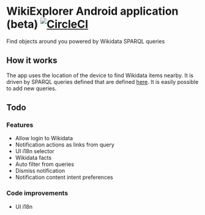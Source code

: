 # WikiExplorer Android application (beta) [![CircleCI](https://circleci.com/gh/JonasKress/WikiExplorer.svg?style=svg)](https://circleci.com/gh/JonasKress/WikiExplorer)

Find objects around you powered by Wikidata SPARQL queries
## How it works
The app uses the location of the device to find Wikidata items nearby. 
It is driven by SPARQL queries defined that are defined [here](https://github.com/JonasKress/WikiExplorer/blob/master/data/queries.json). It is easily possible to add new queries.

## Todo
### Features
- Allow login to Wikidata
- Notification actions as links from query
- UI i18n selector
- Wikidata facts
- Auto filter from queries
- Dismiss notification
- Notification content intent preferences

### Code improvements
- UI i18n

